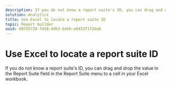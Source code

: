 ```yaml
---
description: If you do not know a report suite's ID, you can drag and drop the value in the Report Suite field in the Report Suite menu to a cell in your Excel workbook.
solution: Analytics
title: Use Excel to locate a report suite ID
topic: Report builder
uuid: 087d5720-f438-4db3-bebb-e6452f1f2ba6
---
```


# Use Excel to locate a report suite ID

If you do not know a report suite's ID, you can drag and drop the value in the Report Suite field in the Report Suite menu to a cell in your Excel workbook.

